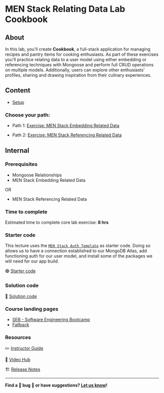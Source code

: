 <h1>
  <span class="prefix">MEN Stack Relating Data Lab</span>
  <span class="headline">Cookbook</span>
</h1>

## About

In this lab, you'll create **Cookbook**, a full-stack application for managing recipes and pantry items for cooking enthusiasts. As part of these exercises you'll practice relating data to a user model using either embedding or referencing techniques with Mongoose and perform full CRUD operations on multiple models. Additionally, users can explore other enthusiasts' profiles, sharing and drawing inspiration from their culinary experiences.

## Content

- [Setup](./setup/README.md)

### Choose your path:

- Path 1: [Exercise: MEN Stack Embedding Related Data](./exercise-embedding-related-data/README.md)

- Path 2: [Exercise: MEN Stack Referencing Related Data](./exercise-referencing-related-data/README.md)

## Internal

### Prerequisites

- Mongoose Relationships
- MEN Stack Embedding Related Data

OR

- MEN Stack Referencing Related Data

### Time to complete

Estimated time to complete core lab exercise: **8 hrs**

### Starter code

This lecture uses the [`MEN Stack Auth Template`](https://git.generalassemb.ly/modular-curriculum-all-courses/men-stack-session-auth-template) as starter code. Doing so allows us to have a connection established to our MongoDB Atlas, add functioning auth for our user model, and install some of the packages we will need for our app build.

🟢 [Starter code](https://git.generalassemb.ly/modular-curriculum-all-courses/men-stack-session-auth-template)

### Solution code

🏁 [Solution code](https://git.generalassemb.ly/modular-curriculum-all-courses/men-stack-relating-data-lab-cookbook-solution)

### Course landing pages

- [SEB - Software Engineering Bootcamp](https://pages.git.generalassemb.ly/modular-curriculum-all-courses/men-stack-relating-data-lab-cookbook/canvas-landing-pages/seb.html)
- [Fallback](https://pages.git.generalassemb.ly/modular-curriculum-all-courses/men-stack-relating-data-lab-cookbook/canvas-landing-pages/fallback.html)

### Resources

✏️ [Instructor Guide](./internal-resources/instructor-guide.md)

🎥 [Video Hub](./internal-resources/video-hub.md)

🏗️ [Release Notes](./internal-resources/release-notes.md)

---

**Find a 👾 bug 👾 or have suggestions? [Let us know](https://pages.git.generalassemb.ly/modular-curriculum-all-courses/universal-resources-internal/module-feedback.html)!**
